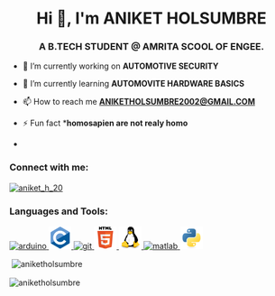 <h1 align="center">Hi 👋, I'm ANIKET HOLSUMBRE</h1>
<h3 align="center">A B.TECH STUDENT @ AMRITA SCOOL OF ENGEE.</h3>

- 🔭 I’m currently working on **AUTOMOTIVE SECURITY**

- 🌱 I’m currently learning **AUTOMOVITE HARDWARE BASICS**

- 📫 How to reach me **ANIKETHOLSUMBRE2002@GMAIL.COM**

- ⚡ Fun fact ***homosapien are not realy homo**
- 
<h3 align="left">Connect with me:</h3>
<p align="left">
<a href="https://instagram.com/aniket_h_20" target="blank"><img align="center" src="https://raw.githubusercontent.com/rahuldkjain/github-profile-readme-generator/master/src/images/icons/Social/instagram.svg" alt="aniket_h_20" height="30" width="40" /></a>
</p>

<h3 align="left">Languages and Tools:</h3>
<p align="left"> <a href="https://www.arduino.cc/" target="_blank" rel="noreferrer"> <img src="https://cdn.worldvectorlogo.com/logos/arduino-1.svg" alt="arduino" width="40" height="40"/> </a> <a href="https://www.cprogramming.com/" target="_blank" rel="noreferrer"> <img src="https://raw.githubusercontent.com/devicons/devicon/master/icons/c/c-original.svg" alt="c" width="40" height="40"/> </a> <a href="https://git-scm.com/" target="_blank" rel="noreferrer"> <img src="https://www.vectorlogo.zone/logos/git-scm/git-scm-icon.svg" alt="git" width="40" height="40"/> </a> <a href="https://www.w3.org/html/" target="_blank" rel="noreferrer"> <img src="https://raw.githubusercontent.com/devicons/devicon/master/icons/html5/html5-original-wordmark.svg" alt="html5" width="40" height="40"/> </a> <a href="https://www.linux.org/" target="_blank" rel="noreferrer"> <img src="https://raw.githubusercontent.com/devicons/devicon/master/icons/linux/linux-original.svg" alt="linux" width="40" height="40"/> </a> <a href="https://www.mathworks.com/" target="_blank" rel="noreferrer"> <img src="https://upload.wikimedia.org/wikipedia/commons/2/21/Matlab_Logo.png" alt="matlab" width="40" height="40"/> </a> <a href="https://www.python.org" target="_blank" rel="noreferrer"> <img src="https://raw.githubusercontent.com/devicons/devicon/master/icons/python/python-original.svg" alt="python" width="40" height="40"/> </a> </p>

<p>&nbsp;<img align="center" src="https://github-readme-stats.vercel.app/api?username=aniketholsumbre&show_icons=true&locale=en" alt="aniketholsumbre" /></p>

<p><img align="center" src="https://github-readme-streak-stats.herokuapp.com/?user=aniketholsumbre&" alt="aniketholsumbre" /></p>

